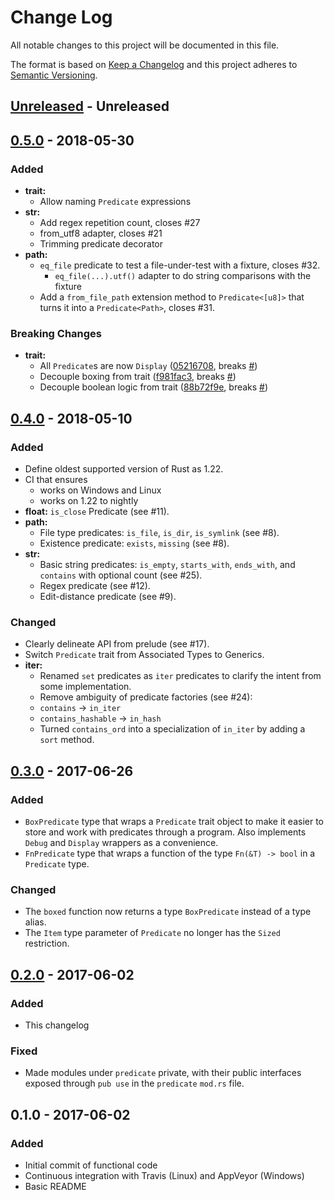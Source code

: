 # Change Log
All notable changes to this project will be documented in this file.

The format is based on [Keep a Changelog](http://keepachangelog.com/)
and this project adheres to [Semantic Versioning](http://semver.org/).

## [Unreleased] - Unreleased

## [0.5.0] - 2018-05-30
### Added
* **trait:**
  *  Allow naming `Predicate` expressions
* **str:**
  *  Add regex repetition count, closes #27
  *  from_utf8 adapter, closes #21
  *  Trimming predicate decorator
* **path:**
  * `eq_file` predicate to test a file-under-test with a fixture, closes #32.
    * `eq_file(...).utf()` adapter to do string comparisons with the fixture
  * Add a `from_file_path` extension method to `Predicate<[u8]>` that turns it into a `Predicate<Path>`, closes #31.

### Breaking Changes
* **trait:**
  *  All `Predicate`s are now `Display` ([05216708](https://github.com/assert-rs/predicates-rs/commit/05216708359544f2c5f3a256f50c012f521c39a6), breaks [#](https://github.com/assert-rs/predicates-rs/issues/))
  *  Decouple boxing from trait ([f981fac3](https://github.com/assert-rs/predicates-rs/commit/f981fac39271746162365f3c577cffac730e1d97), breaks [#](https://github.com/assert-rs/predicates-rs/issues/))
  *  Decouple boolean logic from trait ([88b72f9e](https://github.com/assert-rs/predicates-rs/commit/88b72f9ef58a86f2af68c0510d99326f5e644f76), breaks [#](https://github.com/assert-rs/predicates-rs/issues/))

## [0.4.0] - 2018-05-10
### Added
* Define oldest supported version of Rust as 1.22.
* CI that ensures
  * works on Windows and Linux
  * works on 1.22 to nightly
* **float:** `is_close` Predicate (see #11).
* **path:**
  *  File type predicates: `is_file`, `is_dir`, `is_symlink` (see #8).
  *  Existence predicate: `exists`, `missing` (see #8).
* **str:**
  *  Basic string predicates: `is_empty`, `starts_with`, `ends_with`, and `contains` with optional count (see #25).
  *  Regex predicate (see #12).
  *  Edit-distance predicate (see #9).

### Changed
* Clearly delineate API from prelude (see #17).
* Switch `Predicate` trait from Associated Types to Generics.
* **iter:**
  *  Renamed `set` predicates as `iter` predicates to clarify the intent from some implementation.
  *  Remove ambiguity of predicate factories (see #24):
    * `contains` -> `in_iter`
    * `contains_hashable` -> `in_hash`
  * Turned `contains_ord` into a specialization of `in_iter` by adding a `sort` method.

## [0.3.0] - 2017-06-26
### Added
- `BoxPredicate` type that wraps a `Predicate` trait object to make it easier
  to store and work with predicates through a program. Also implements `Debug`
  and `Display` wrappers as a convenience.
- `FnPredicate` type that wraps a function of the type `Fn(&T) -> bool` in a
  `Predicate` type.

### Changed
- The `boxed` function now returns a type `BoxPredicate` instead of a type
  alias.
- The `Item` type parameter of `Predicate` no longer has the `Sized`
  restriction.

## [0.2.0] - 2017-06-02
### Added
- This changelog

### Fixed
- Made modules under `predicate` private, with their public interfaces exposed
  through `pub use` in the `predicate` `mod.rs` file.

## 0.1.0 - 2017-06-02
### Added
- Initial commit of functional code
- Continuous integration with Travis (Linux) and AppVeyor (Windows)
- Basic README

[Unreleased]: https://github.com/assert-rs/predicates-rs/compare/v0.5.0...HEAD
[0.5.0]: https://github.com/assert-rs/predicates-rs/compare/v0.4.0...v0.5.0
[0.4.0]: https://github.com/assert-rs/predicates-rs/compare/v0.3.0...v0.4.0
[0.3.0]: https://github.com/assert-rs/predicates-rs/compare/v0.2.0...v0.3.0
[0.2.0]: https://github.com/assert-rs/predicates-rs/compare/v0.1.0...v0.2.0
